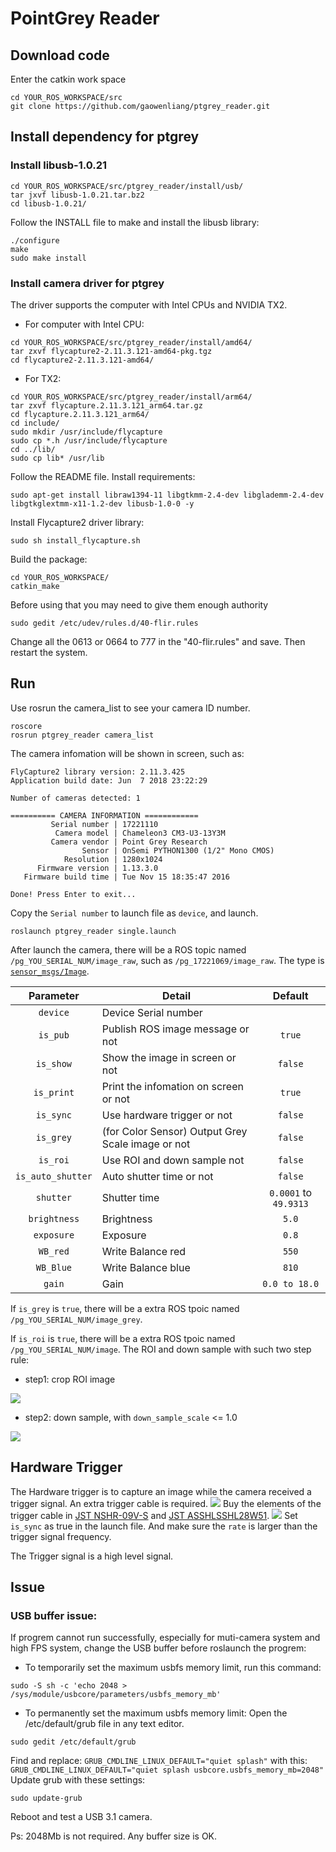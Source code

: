 # PointGrey Reader
## Download code  

Enter the catkin work space  
```
cd YOUR_ROS_WORKSPACE/src  
git clone https://github.com/gaowenliang/ptgrey_reader.git
```

## Install dependency for ptgrey

### Install libusb-1.0.21  
```
cd YOUR_ROS_WORKSPACE/src/ptgrey_reader/install/usb/  
tar jxvf libusb-1.0.21.tar.bz2  
cd libusb-1.0.21/  
```  
Follow the INSTALL file to make and install the libusb library:  
```
./configure  
make   
sudo make install  
```
### Install camera driver for ptgrey  
The driver supports the computer with Intel CPUs and NVIDIA TX2.

* For computer with Intel CPU:
```
cd YOUR_ROS_WORKSPACE/src/ptgrey_reader/install/amd64/
tar zxvf flycapture2-2.11.3.121-amd64-pkg.tgz
cd flycapture2-2.11.3.121-amd64/
```

* For TX2:
```
cd YOUR_ROS_WORKSPACE/src/ptgrey_reader/install/arm64/
tar zxvf flycapture.2.11.3.121_arm64.tar.gz
cd flycapture.2.11.3.121_arm64/
cd include/
sudo mkdir /usr/include/flycapture
sudo cp *.h /usr/include/flycapture
cd ../lib/
sudo cp lib* /usr/lib
```

Follow the README file. Install requirements:  
```
sudo apt-get install libraw1394-11 libgtkmm-2.4-dev libglademm-2.4-dev libgtkglextmm-x11-1.2-dev libusb-1.0-0 -y
```  
Install Flycapture2 driver library:
```
sudo sh install_flycapture.sh
```
Build the package:
```
cd YOUR_ROS_WORKSPACE/   
catkin_make
```
Before using that you may need to give them enough authority  
```
sudo gedit /etc/udev/rules.d/40-flir.rules
```  
Change all the 0613 or 0664 to 777 in the "40-flir.rules" and save.
Then restart the system.

## Run
Use rosrun the camera_list to see your camera ID number.  
```
roscore
rosrun ptgrey_reader camera_list
```
The camera infomation will be shown in screen, such as:

```
FlyCapture2 library version: 2.11.3.425
Application build date: Jun  7 2018 23:22:29

Number of cameras detected: 1

========== CAMERA INFORMATION ============
         Serial number | 17221110
          Camera model | Chameleon3 CM3-U3-13Y3M
         Camera vendor | Point Grey Research
                Sensor | OnSemi PYTHON1300 (1/2" Mono CMOS)
            Resolution | 1280x1024
      Firmware version | 1.13.3.0
   Firmware build time | Tue Nov 15 18:35:47 2016

Done! Press Enter to exit...
```

Copy the `Serial number` to launch file as `device`, and launch.
```
roslaunch ptgrey_reader single.launch 
```
After launch the camera, there will be a ROS topic named `/pg_YOU_SERIAL_NUM/image_raw`, such as `/pg_17221069/image_raw`. The type is [`sensor_msgs/Image`](http://docs.ros.org/kinetic/api/sensor_msgs/html/msg/Image.html).

Parameter | Detail | Default
 :---: | --- | :---: 
`device` | Device Serial number |  
`is_pub`   | Publish ROS image message or not | `true`
`is_show`  | Show the image in screen or not  | `false`
`is_print` | Print the infomation on screen or not | `true` 
`is_sync`  | Use hardware trigger or not | `false`
`is_grey`  | (for Color Sensor) Output Grey Scale image or not | `false`
`is_roi`   | Use ROI and down sample not |  `false` 
`is_auto_shutter` | Auto shutter time or not  |  `false` 
`shutter`    | Shutter time |  `0.0001` to `49.9313` 
`brightness` | Brightness |  `5.0` 
`exposure`   | Exposure |  `0.8` 
`WB_red`     | Write Balance red |  `550` 
`WB_Blue`    | Write Balance blue |  `810` 
`gain`       | Gain |  `0.0 to 18.0` 

If `is_grey` is `true`, there will be a extra ROS tpoic named `/pg_YOU_SERIAL_NUM/image_grey`.

If `is_roi` is `true`, there will be a extra ROS tpoic named `/pg_YOU_SERIAL_NUM/image`.
The ROI and down sample with such two step rule:
* step1: crop ROI image

<img src="docs/crp.jpg">

* step2: down sample, with `down_sample_scale` <= 1.0

<img src="docs/ds.jpg">

## Hardware Trigger
The Hardware trigger is to capture an image while the camera received a trigger signal. An extra trigger cable is required.
<img src="docs/line1.png">
Buy the elements of the trigger cable in [JST NSHR-09V-S](https://www.digikey.hk/product-detail/zh/jst-sales-america-inc/NSHR-09V-S/455-2785-ND/3313624) and [JST ASSHLSSHL28W51](https://www.digikey.hk/product-detail/zh/jst-sales-america-inc/ASSHLSSHL28W51/455-3194-ND/6194849).
<img src="docs/line2.jpg">
Set `is_sync` as true in the launch file. And make sure the `rate` is larger than the trigger signal frequency.

The Trigger signal is a high level signal.

## Issue  
### USB buffer issue:
If progrem cannot run successfully, especially for muti-camera system and high FPS system, change the USB buffer before roslaunch the progrem:
* To temporarily set the maximum usbfs memory limit, run this command:
```
sudo -S sh -c 'echo 2048 > /sys/module/usbcore/parameters/usbfs_memory_mb'
```
* To permanently set the maximum usbfs memory limit:
Open the /etc/default/grub file in any text editor.
```
sudo gedit /etc/default/grub
```
Find and replace:
`GRUB_CMDLINE_LINUX_DEFAULT="quiet splash"`
with this:
`GRUB_CMDLINE_LINUX_DEFAULT="quiet splash usbcore.usbfs_memory_mb=2048"`
Update grub with these settings:
```
sudo update-grub
```
Reboot and test a USB 3.1 camera.

Ps: 2048Mb is not required. Any buffer size is OK.

